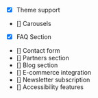 - [x]	Theme support
- []	Carousels
- [x]	FAQ Section
- []	Contact form
- []	Partners section
- []	Blog section
- []	E-commerce integration
- []	Newsletter subscription
- []	Accessibility features
